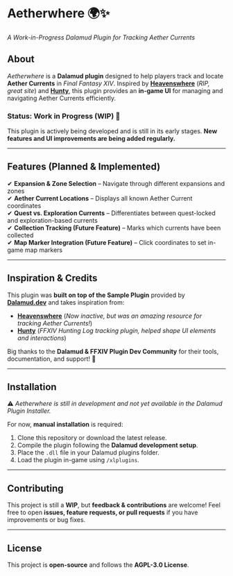 # **Aetherwhere** 🌍✨  
*A Work-in-Progress Dalamud Plugin for Tracking Aether Currents*  

## **About**  
*Aetherwhere* is a **Dalamud plugin** designed to help players track and locate **Aether Currents** in *Final Fantasy XIV*. Inspired by **[Heavenswhere](http://heavenswhere.com)** (*RIP, great site*) and **[Hunty](https://github.com/Infiziert90/Hunty)**, this plugin provides an **in-game UI** for managing and navigating Aether Currents efficiently.  

### **Status: Work in Progress (WIP) 🚧**  
This plugin is actively being developed and is still in its early stages. **New features and UI improvements are being added regularly.**  

---

## **Features (Planned & Implemented)**  
✔ **Expansion & Zone Selection** – Navigate through different expansions and zones  
✔ **Aether Current Locations** – Displays all known Aether Current coordinates  
✔ **Quest vs. Exploration Currents** – Differentiates between quest-locked and exploration-based currents  
✔ **Collection Tracking (Future Feature)** – Marks which currents have been collected  
✔ **Map Marker Integration (Future Feature)** – Click coordinates to set in-game map markers  

---

## **Inspiration & Credits**  
This plugin was **built on top of the Sample Plugin** provided by **[Dalamud.dev](https://dalamud.dev/)** and takes inspiration from:  

- **[Heavenswhere](http://heavenswhere.com)** (*Now inactive, but was an amazing resource for tracking Aether Currents!*)  
- **[Hunty](https://github.com/Infiziert90/Hunty)** (*FFXIV Hunting Log tracking plugin, helped shape UI elements and interactions*)  

Big thanks to the **Dalamud & FFXIV Plugin Dev Community** for their tools, documentation, and support! 🎉  

---

## **Installation**  
⚠ *Aetherwhere is still in development and not yet available in the Dalamud Plugin Installer.*  

For now, **manual installation** is required:  
1. Clone this repository or download the latest release.  
2. Compile the plugin following the **Dalamud development setup**.  
3. Place the `.dll` file in your Dalamud plugins folder.  
4. Load the plugin in-game using `/xlplugins`.  

---

## **Contributing**  
This project is still a **WIP**, but **feedback & contributions** are welcome! Feel free to open **issues, feature requests, or pull requests** if you have improvements or bug fixes.  

---

## **License**  
This project is **open-source** and follows the **AGPL-3.0 License**.  
